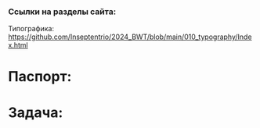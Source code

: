 ### Ссылки на разделы сайта:
Типографика: https://github.com/Inseptentrio/2024_BWT/blob/main/010_typography/Index.html
# Паспорт:
# Задача:
